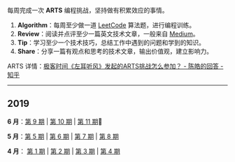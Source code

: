 每周完成一次 **ARTS** 编程挑战，坚持做有积累效应的事情。

1. **Algorithm**：每周至少做一道  [LeetCode](<https://leetcode-cn.com/>)  算法题，进行编程训练。
2. **Review**：阅读并点评至少一篇英文技术文章，一般来自 [Medium](<https://medium.com/>)。
3. **Tip**：学习至少一个技术技巧，总结工作中遇到的问题和学到的知识。
4. **Share**：分享一篇有观点和思考的技术文章，输出价值观，建立影响力。

ARTS 详情：[极客时间《左耳听风》发起的ARTS挑战怎么参加？ - 陈皓的回答 - 知乎](https://www.zhihu.com/question/301150832/answer/529809529)

------

## 2019

**6 月**：[第 9 期](docs/arts-9.md) | [第 10 期](docs/arts-10.md) | [第 11 期](docs/arts-11.md):high_brightness:

**5 月**：[第 5 期](docs/arts-5.md) | [第 6 期](docs/arts-6.md) | [第 7 期](docs/arts-7.md) | [第 8 期](docs/arts-8.md)

**4 月**： [第 1 期](docs/arts-1.md) | [第 2 期](docs/arts-2.md) | [第 3 期](docs/arts-3.md) | [第 4 期](docs/arts-4.md)
